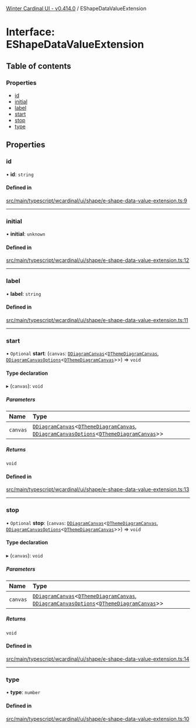 [Winter Cardinal UI - v0.414.0](../index.md) / EShapeDataValueExtension

# Interface: EShapeDataValueExtension

## Table of contents

### Properties

- [id](EShapeDataValueExtension.md#id)
- [initial](EShapeDataValueExtension.md#initial)
- [label](EShapeDataValueExtension.md#label)
- [start](EShapeDataValueExtension.md#start)
- [stop](EShapeDataValueExtension.md#stop)
- [type](EShapeDataValueExtension.md#type)

## Properties

### id

• **id**: `string`

#### Defined in

[src/main/typescript/wcardinal/ui/shape/e-shape-data-value-extension.ts:9](https://github.com/winter-cardinal/winter-cardinal-ui/blob/v0.414.0/src/main/typescript/wcardinal/ui/shape/e-shape-data-value-extension.ts#L9)

___

### initial

• **initial**: `unknown`

#### Defined in

[src/main/typescript/wcardinal/ui/shape/e-shape-data-value-extension.ts:12](https://github.com/winter-cardinal/winter-cardinal-ui/blob/v0.414.0/src/main/typescript/wcardinal/ui/shape/e-shape-data-value-extension.ts#L12)

___

### label

• **label**: `string`

#### Defined in

[src/main/typescript/wcardinal/ui/shape/e-shape-data-value-extension.ts:11](https://github.com/winter-cardinal/winter-cardinal-ui/blob/v0.414.0/src/main/typescript/wcardinal/ui/shape/e-shape-data-value-extension.ts#L11)

___

### start

• `Optional` **start**: (`canvas`: [`DDiagramCanvas`](../classes/DDiagramCanvas.md)\<[`DThemeDiagramCanvas`](DThemeDiagramCanvas.md), [`DDiagramCanvasOptions`](DDiagramCanvasOptions.md)\<[`DThemeDiagramCanvas`](DThemeDiagramCanvas.md)\>\>) => `void`

#### Type declaration

▸ (`canvas`): `void`

##### Parameters

| Name | Type |
| :------ | :------ |
| `canvas` | [`DDiagramCanvas`](../classes/DDiagramCanvas.md)\<[`DThemeDiagramCanvas`](DThemeDiagramCanvas.md), [`DDiagramCanvasOptions`](DDiagramCanvasOptions.md)\<[`DThemeDiagramCanvas`](DThemeDiagramCanvas.md)\>\> |

##### Returns

`void`

#### Defined in

[src/main/typescript/wcardinal/ui/shape/e-shape-data-value-extension.ts:13](https://github.com/winter-cardinal/winter-cardinal-ui/blob/v0.414.0/src/main/typescript/wcardinal/ui/shape/e-shape-data-value-extension.ts#L13)

___

### stop

• `Optional` **stop**: (`canvas`: [`DDiagramCanvas`](../classes/DDiagramCanvas.md)\<[`DThemeDiagramCanvas`](DThemeDiagramCanvas.md), [`DDiagramCanvasOptions`](DDiagramCanvasOptions.md)\<[`DThemeDiagramCanvas`](DThemeDiagramCanvas.md)\>\>) => `void`

#### Type declaration

▸ (`canvas`): `void`

##### Parameters

| Name | Type |
| :------ | :------ |
| `canvas` | [`DDiagramCanvas`](../classes/DDiagramCanvas.md)\<[`DThemeDiagramCanvas`](DThemeDiagramCanvas.md), [`DDiagramCanvasOptions`](DDiagramCanvasOptions.md)\<[`DThemeDiagramCanvas`](DThemeDiagramCanvas.md)\>\> |

##### Returns

`void`

#### Defined in

[src/main/typescript/wcardinal/ui/shape/e-shape-data-value-extension.ts:14](https://github.com/winter-cardinal/winter-cardinal-ui/blob/v0.414.0/src/main/typescript/wcardinal/ui/shape/e-shape-data-value-extension.ts#L14)

___

### type

• **type**: `number`

#### Defined in

[src/main/typescript/wcardinal/ui/shape/e-shape-data-value-extension.ts:10](https://github.com/winter-cardinal/winter-cardinal-ui/blob/v0.414.0/src/main/typescript/wcardinal/ui/shape/e-shape-data-value-extension.ts#L10)
